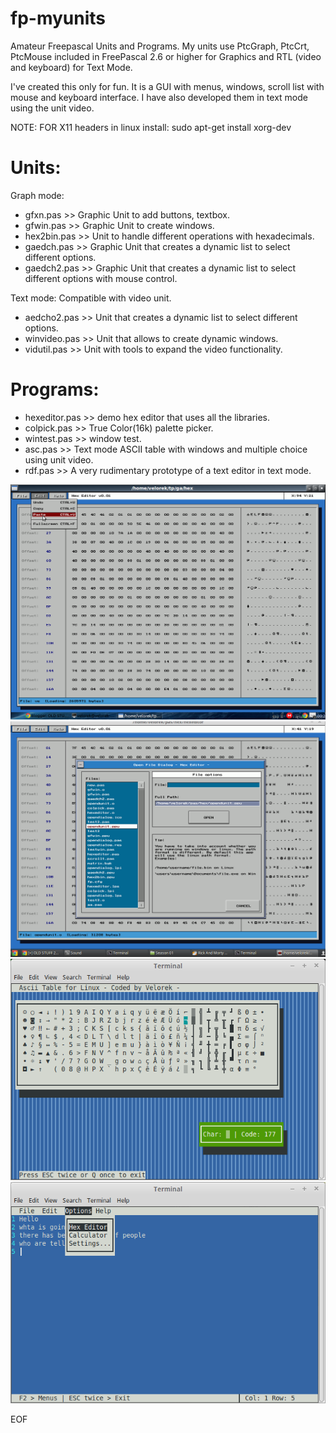 # fp-myunits

Amateur Freepascal Units and Programs.
My units use PtcGraph, PtcCrt, PtcMouse included in FreePascal 2.6 or higher for Graphics
and RTL (video and keyboard) for Text Mode.

I've created this only for fun. It is a GUI with menus, windows, scroll list with mouse and keyboard interface.
I have also developed them in text mode using the unit video.

NOTE: FOR X11 headers in linux install: 
sudo apt-get install xorg-dev

Units:
======

Graph mode:

* gfxn.pas >> Graphic Unit to add buttons, textbox.
* gfwin.pas >> Graphic Unit to create windows.
* hex2bin.pas >> Unit to handle different operations with hexadecimals.
* gaedch.pas >> Graphic Unit that creates a dynamic list to select different options.
* gaedch2.pas >> Graphic Unit that creates a dynamic list to select different options with mouse control.

Text mode: Compatible with video unit.

* aedcho2.pas >> Unit that creates a dynamic list to select different options.
* winvideo.pas >> Unit that allows to create dynamic windows.
* vidutil.pas >> Unit with tools to expand the video functionality.

Programs:
=========
* hexeditor.pas >> demo hex editor that uses all the libraries.
* colpick.pas >> True Color(16k) palette picker.
* wintest.pas >> window test.
* asc.pas >> Text mode ASCII table with windows and multiple choice using unit video.
* rdf.pas >> A very rudimentary prototype of a text editor in text mode. 

![Alt text](hex1.png?raw=true "Hex Editor - Menu bar")
![Alt text](open.png?raw=true "Hex Editor - Open file dialog")
![Alt text](asc.png?raw=true "ASCII table Text Mode")
![Alt text](edit.png?raw=true "Text Editor Text Mode")

EOF
